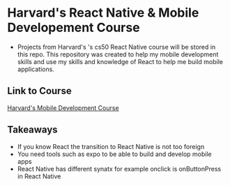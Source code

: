# Harvard's React Native & Mobile Developement Course
- Projects from Harvard's 's cs50 React Native course will be stored in this repo. This repository was created to help my mobile development skills and use my skills and knowledge of React to help me build mobile applications.

## Link to Course
[Harvard's Mobile Development Course](https://online-learning.harvard.edu/course/cs50s-mobile-app-development-react-native)

## Takeaways
- If you know React the transition to React Native is not too foreign
- You need tools such as expo to be able to build and develop mobile apps
- React Native has different synatx for example onclick is onButtonPress in React Native
